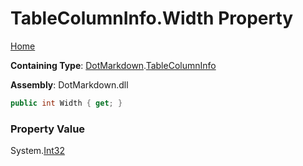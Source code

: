 # TableColumnInfo\.Width Property

[Home](../../../README.md)

**Containing Type**: [DotMarkdown](../../README.md)\.[TableColumnInfo](../README.md)

**Assembly**: DotMarkdown\.dll

```csharp
public int Width { get; }
```

### Property Value

System\.[Int32](https://docs.microsoft.com/en-us/dotnet/api/system.int32)

